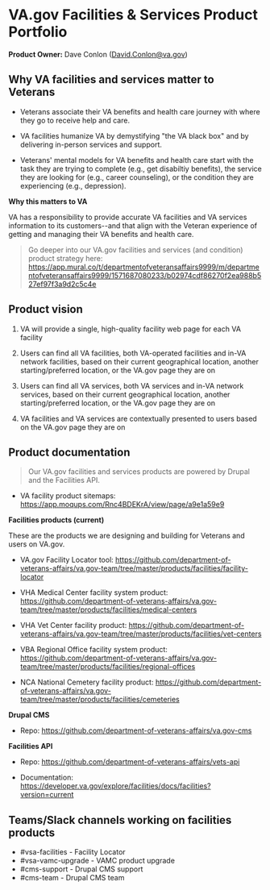 # VA.gov Facilities & Services Product Portfolio

**Product Owner:** Dave Conlon (David.Conlon@va.gov)

## Why VA facilities and services matter to Veterans

- Veterans associate their VA benefits and health care journey with where they go to receive help and care.

- VA facilities humanize VA by demystifying "the VA black box" and by delivering in-person services and support.

- Veterans' mental models for VA benefits and health care start with the task they are trying to complete (e.g., get disabiltiy benefits), the service they are looking for (e.g., career counseling), or the condition they are experiencing (e.g., depression). 

**Why this matters to VA**

VA has a responsibility to provide accurate VA facilities and VA services information to its customers--and that align with the Veteran experience of getting and managing their VA benefits and health care.

> Go deeper into our VA.gov facilities and services (and condition) product strategy here: https://app.mural.co/t/departmentofveteransaffairs9999/m/departmentofveteransaffairs9999/1571687080233/b02974cdf86270f2ea988b527ef97f3a9d2c5c4e

## Product vision

1. VA will provide a single, high-quality facility web page for each VA facility

2. Users can find all VA facilities, both VA-operated facilities and in-VA network facilities, based on their current geographical location, another starting/preferred location, or the VA.gov page they are on

3. Users can find all VA services, both VA services and in-VA network services, based on their current geographical location, another starting/preferred location, or the VA.gov page they are on

4. VA facilities and VA services are contextually presented to users based on the VA.gov page they are on

## Product documentation

> Our VA.gov facilities and services products are powered by Drupal and the Facilities API.

- VA facility product sitemaps: https://app.moqups.com/Rnc4BDEKrA/view/page/a9e1a59e9

**Facilities products (current)**

These are the products we are designing and building for Veterans and users on VA.gov.

- VA.gov Facility Locator tool: https://github.com/department-of-veterans-affairs/va.gov-team/tree/master/products/facilities/facility-locator

- VHA Medical Center facility system product: https://github.com/department-of-veterans-affairs/va.gov-team/tree/master/products/facilities/medical-centers

- VHA Vet Center facility product: https://github.com/department-of-veterans-affairs/va.gov-team/tree/master/products/facilities/vet-centers

- VBA Regional Office facility system product: https://github.com/department-of-veterans-affairs/va.gov-team/tree/master/products/facilities/regional-offices

- NCA National Cemetery facility product: https://github.com/department-of-veterans-affairs/va.gov-team/tree/master/products/facilities/cemeteries

**Drupal CMS**

- Repo: https://github.com/department-of-veterans-affairs/va.gov-cms

**Facilities API**

- Repo: https://github.com/department-of-veterans-affairs/vets-api

- Documentation: https://developer.va.gov/explore/facilities/docs/facilities?version=current

## Teams/Slack channels working on facilities products
- #vsa-facilities - Facility Locator
- #vsa-vamc-upgrade - VAMC product upgrade
- #cms-support - Drupal CMS support
- #cms-team - Drupal CMS team
